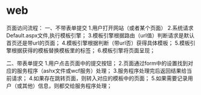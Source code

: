 # web
页面访问流程：
一、不带表单提交
	1.用户打开网站（或者某个页面）
	2.系统请求Default.aspx文件,执行模板引擎；
	3.模板引擎根据路由（url值）判断请求是默认首页还是带url的页面；
	4.模板引擎根据判断（带url否）获得具体模板；
	5.模板引擎根据获得的模板替换模板里的标签；
	6.模板引擎将页面呈现；

二、带表单提交
	1.用户点击页面中的提交按钮；
	2.页面通过form中的设置找到对应的服务程序（ashx文件或wcf服务）处理；
	3.服务程序处理完后返回结果给当前请求；
	4.如果存在跳转页面，则转入对应的模板中的页面；
	5.如果需要记录用户（或其他）信息，则都交给服务程序处理；
